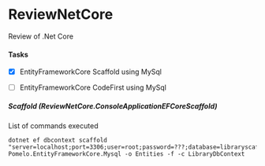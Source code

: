 # ReviewNetCore
Review of .Net Core

#### Tasks
- [x] EntityFrameworkCore Scaffold using MySql
- [ ] EntityFrameworkCore CodeFirst using MySql


##### Scaffold (ReviewNetCore.ConsoleApplicationEFCoreScaffold)
List of commands executed
```
dotnet ef dbcontext scaffold "server=localhost;port=3306;user=root;password=???;database=libraryscaffold" Pomelo.EntityFrameworkCore.Mysql -o Entities -f -c LibraryDbContext
```
